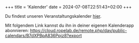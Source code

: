 +++
title = 'Kalender'
date = 2024-07-08T22:51:43+02:00
+++


Du findest unseren Veranstaltungskalender [hier](https://cloud.ropelab.de/apps/calendar/p/B7dXPBpA836Ppjz8/dayGridMonth/now).



Mit folgendem Link kannst du ihn in deiner eigenen Kalenderapp abonnieren: https://cloud.ropelab.de/remote.php/dav/public-calendars/B7dXPBpA836Ppjz8?export
